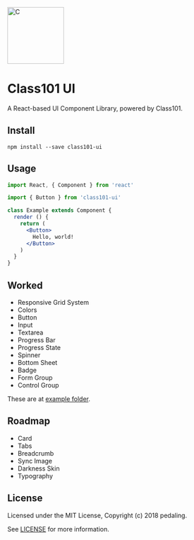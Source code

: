<p><a href="https://class101.net" target="_blank" rel="noopener noreferrer"><img width="128" src="https://s3.ap-northeast-2.amazonaws.com/class101-ui/images/logo-class101.png" alt="C"></a></p>

# Class101 UI

A React-based UI Component Library, powered by Class101.

## Install

```console
npm install --save class101-ui
```

## Usage

```jsx
import React, { Component } from 'react'

import { Button } from 'class101-ui'

class Example extends Component {
  render () {
    return (
      <Button>
        Hello, world!
      </Button>
    )
  }
}
```

## Worked

- Responsive Grid System
- Colors
- Button
- Input
- Textarea
- Progress Bar
- Progress State
- Spinner
- Bottom Sheet
- Badge
- Form Group
- Control Group

These are at [example folder](https://github.com/pedaling/class101-ui/tree/master/example).

## Roadmap

- Card
- Tabs
- Breadcrumb
- Sync Image
- Darkness Skin
- Typography

## License

Licensed under the MIT License, Copyright (c) 2018 pedaling.

See [LICENSE](https://github.com/pedaling/class101-ui/blob/master/LICENSE) for more information.
